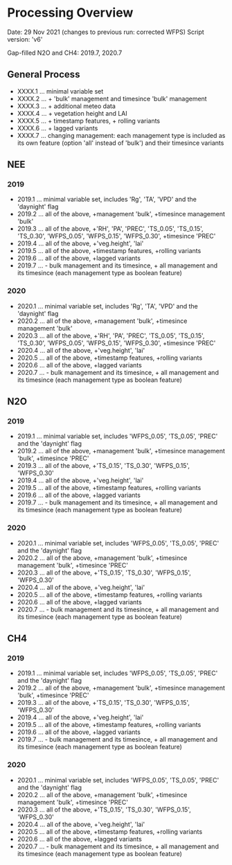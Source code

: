 # Processing Overview


Date: 29 Nov 2021 (changes to previous run: corrected WFPS)
Script version: 'v6'

Gap-filled N2O and CH4: 2019.7, 2020.7


## General Process
- XXXX.1 ... minimal variable set
- XXXX.2 ... + 'bulk' management and timesince 'bulk' management
- XXXX.3 ... + additional meteo data
- XXXX.4 ... + vegetation height and LAI
- XXXX.5 ... + timestamp features, + rolling variants
- XXXX.6 ... + lagged variants
- XXXX.7 ... changing management: each management type is included as its own feature (option 'all' instead of 'bulk') and their timesince variants


## NEE
### 2019
- 2019.1 ... minimal variable set, includes 'Rg', 'TA', 'VPD' and the 'daynight' flag
- 2019.2 ... all of the above, +management 'bulk', +timesince management 'bulk'
- 2019.3 ... all of the above, +'RH', 'PA', 'PREC', 'TS_0.05', 'TS_0.15', 'TS_0.30', 'WFPS_0.05', 'WFPS_0.15', 'WFPS_0.30', +timesince 'PREC'
- 2019.4 ... all of the above, +'veg.height', 'lai'
- 2019.5 ... all of the above, +timestamp features, +rolling variants
- 2019.6 ... all of the above, +lagged variants
- 2019.7 ... - bulk management and its timesince, + all management and its timesince (each management type as boolean feature)
### 2020
- 2020.1 ... minimal variable set, includes 'Rg', 'TA', 'VPD' and the 'daynight' flag
- 2020.2 ... all of the above, +management 'bulk', +timesince management 'bulk'
- 2020.3 ... all of the above, +'RH', 'PA', 'PREC', 'TS_0.05', 'TS_0.15', 'TS_0.30', 'WFPS_0.05', 'WFPS_0.15', 'WFPS_0.30', +timesince 'PREC'
- 2020.4 ... all of the above, +'veg.height', 'lai'
- 2020.5 ... all of the above, +timestamp features, +rolling variants
- 2020.6 ... all of the above, +lagged variants
- 2020.7 ... - bulk management and its timesince, + all management and its timesince (each management type as boolean feature)


## N2O
### 2019
- 2019.1 ... minimal variable set, includes 'WFPS_0.05', 'TS_0.05', 'PREC' and the 'daynight' flag
- 2019.2 ... all of the above, +management 'bulk', +timesince management 'bulk', +timesince 'PREC'
- 2019.3 ... all of the above, +'TS_0.15', 'TS_0.30', 'WFPS_0.15', 'WFPS_0.30'
- 2019.4 ... all of the above, +'veg.height', 'lai'
- 2019.5 ... all of the above, +timestamp features, +rolling variants
- 2019.6 ... all of the above, +lagged variants
- 2019.7 ... - bulk management and its timesince, + all management and its timesince (each management type as boolean feature)
### 2020
- 2020.1 ... minimal variable set, includes 'WFPS_0.05', 'TS_0.05', 'PREC' and the 'daynight' flag
- 2020.2 ... all of the above, +management 'bulk', +timesince management 'bulk', +timesince 'PREC'
- 2020.3 ... all of the above, +'TS_0.15', 'TS_0.30', 'WFPS_0.15', 'WFPS_0.30'
- 2020.4 ... all of the above, +'veg.height', 'lai'
- 2020.5 ... all of the above, +timestamp features, +rolling variants
- 2020.6 ... all of the above, +lagged variants
- 2020.7 ... - bulk management and its timesince, + all management and its timesince (each management type as boolean feature)


## CH4
### 2019
- 2019.1 ... minimal variable set, includes 'WFPS_0.05', 'TS_0.05', 'PREC' and the 'daynight' flag
- 2019.2 ... all of the above, +management 'bulk', +timesince management 'bulk', +timesince 'PREC'
- 2019.3 ... all of the above, +'TS_0.15', 'TS_0.30', 'WFPS_0.15', 'WFPS_0.30'
- 2019.4 ... all of the above, +'veg.height', 'lai'
- 2019.5 ... all of the above, +timestamp features, +rolling variants
- 2019.6 ... all of the above, +lagged variants
- 2019.7 ... - bulk management and its timesince, + all management and its timesince (each management type as boolean feature)
### 2020
- 2020.1 ... minimal variable set, includes 'WFPS_0.05', 'TS_0.05', 'PREC' and the 'daynight' flag
- 2020.2 ... all of the above, +management 'bulk', +timesince management 'bulk', +timesince 'PREC'
- 2020.3 ... all of the above, +'TS_0.15', 'TS_0.30', 'WFPS_0.15', 'WFPS_0.30'
- 2020.4 ... all of the above, +'veg.height', 'lai'
- 2020.5 ... all of the above, +timestamp features, +rolling variants
- 2020.6 ... all of the above, +lagged variants
- 2020.7 ... - bulk management and its timesince, + all management and its timesince (each management type as boolean feature)

